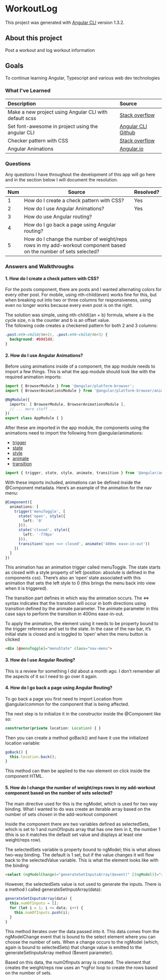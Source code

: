 # WorkoutLog

This project was generated with [Angular CLI](https://github.com/angular/angular-cli) version 1.3.2.

## About this project
Post a workout and log workout information

## Goals
To continue learning Angular, Typescript and various web dev technologies

### What I've Learned


| Description        | Source  |
|:-------------------|:-----------------------|
|Make a new project using Angular CLI with default scss |[Stack overflow](https://stackoverflow.com/questions/36220256/angular-cli-sass-options)|
|Set font-awesome in project using the angular CLI|[Angular CLI Github](https://github.com/angular/angular-cli/blob/master/docs/documentation/stories/include-font-awesome.md)|
|Checker pattern with CSS|[Stack overflow](https://stackoverflow.com/questions/31184643/how-to-2-column-alternating-div-background)|
|Angular Animations|[Angular.io](https://angular.io/guide/animations)|

### Questions

Any questions I have throughout the development of this app will go here 
and in the section below I will document the resolution.

|Num| Source  | Resolved?|
|---|--------|----------|
|1|How do I create a check pattern with CSS?|Yes|
|2|How do I use Angular Animations?|Yes|
|3|How do use Angular routing?||
|4|How do I go back a page using Angular routing?|
|5|How do I change the number of weight/reps rows in my add-workout component based on the number of sets selected?|


### Answers and Walkthroughs

#### 1.  How do I create a check pattern with CSS?

For the posts component, there are posts and I wanted alternating colors for 
every other post.  For mobile, using nth-child(even) works fine for this, 
but when breaking out into two or three columns for responsiveness, 
using even no longer works because every even post is on the right.

The solution was simple, using nth-child((an + b) formula, 
where a is the cycle size, n is the counter and b is an offset value.  
The following code creates a checkered pattern for both 2 and 3 columns:

```css
.post:nth-child(4n+2), .post:nth-child(4n+3) {
  background: #b9d1dd;
}
```

#### 2.  How do I use Angular Animations?

Before using animations inside of a component, 
the app module needs to import a few things.  This is what the app 
module should look like with the required animation imports:

```typescript
import { BrowserModule } from '@angular/platform-browser';
import { BrowserAnimationsModule } from '@angular/platform-browser/animations';

@NgModule({
  imports: [ BrowserModule, BrowserAnimationsModule ],
  // ... more stuff ...
})
export class AppModule { }
```

After these are imported in the app module, the components using the 
animations need to import the following from @angular/animations:

* [trigger](https://angular.io/api/animations/trigger)
* [state](https://angular.io/api/animations/state)
* [style](https://angular.io/api/animations/style)
* [animate](https://angular.io/api/animations/animate)
* [transition](https://angular.io/api/animations/transition)
```typescript
import { trigger, state, style, animate, transition } from '@angular/animations';
```
With these imports included, animations can be defined inside the 
@Component metadata.  Here’s an example of the animation for the nav menu:
```typescript
@Component({
  animations: [
    trigger('menuToggle', [
      state('open', style({
        left: '0'
      })),
      state('closed', style({
        left: '-770px'
      })),
      transition('open <=> closed', animate('400ms ease-in-out'))
    ])
  ]
})
```
This animation has an animation trigger called menuToggle.  The state starts as closed with a style property of left (position: absolute is defined in the components css).  There’s also an ‘open’ state associated with this animation that sets the left style to 0 (this brings the menu back into view when it is triggered).

The transition part defines in which way the animation occurs.  The ⇔ syntax indicates that the transition will occur in both directions using transition defined by the animate parameter.  The animate parameter in this case says to perform the transition in 400ms ease-in-out.

To apply the animation, the element using it needs to be property bound to the trigger reference and set to the state.  In the case of the nav bar, it’s initial state is closed and is toggled to ‘open’ when the menu button is clicked
```html
<div [@menuToggle]="menuState" class="nav-menu">
```

#### 3. How do I use Angular Routing?
This is a review for something I did about a month ago.  I don’t remember all the aspects of it so I need to go over it again.

#### 4. How do I go back a page using Angular Routing?
To go back a page you first need to import Location from @angular/common for the component that is being affected.

The next step is to initialize it in the constructor inside the @Component  like so:
```typescript
constructor(private location: Location) { }
```
Then you can create a method goBack() and have it use the initialized location variable:
```typescript
goBack() {
  this.location.back();
}
```

This method can then be applied to the nav element on click inside the component HTML.

#### 5. How do I change the number of weight/reps rows in my add-workout component based on the number of sets selected?

The main directive used for this is the ngModel, which is used for two way binding.  What I wanted to do was create an iterable array based on the number of sets chosen in the add-workout component

Inside the component there are two variables defined as selectedSets, which is set to 1 and numOfInputs array that has one item in it, the number 1 (this is so it matches the default set value and displays at least one weight/reps row).

The selectedSets variable is property bound to ngModel; this is what allows two-way binding.  The default is 1 set, but if the value changes it will flow back to the selectedValue variable.  This is what the element looks like with the binding:
```html
<select (ngModelChange)="generateSetInputsArray($event)" [(ngModel)]="selectedSets" name="exercise_form" class="form-control" type="number" id="user_sets">
```
However, the selectedSets value is not used to generate the inputs.  There is a method I called generateSetInputArray(data):
```typescript
generateSetInputsArray(data) {
  this.numOfInputs = [];
  for (let i = 1; i <= data; i++) {
    this.numOfInputs.push(i);
  }
}
```
This method iterates over the data passed into it.  This data comes from the ngModelChange event that is bound to the select element where you can choose the number of sets.  When a change occurs to the ngModel (which, again is bound to selectedSets) that change value is emitted to the generateSetInputsArray method ($event parameter).  

Based on this data, the numOfInputs array is created.  The element that creates the weight/reps row uses an *ngFor loop to create the rows based on the number of sets.
